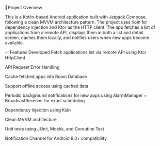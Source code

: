 📱Project Overview

This is a Kotlin-based Android application built with Jetpack Compose, following a clean MVVM architecture pattern. The project uses Koin for dependency injection and Ktor as the HTTP client. The app fetches a list of applications from a remote API, displays them in both a list and detail screen, caches them locally, and notifies users when new apps become available.

✅ Features Developed Fetch applications list via remote API using Ktor HttpClient

API Request Error Handling

Cache fetched apps into Room Database

Support offline access using cached data

Periodic background notifications for new apps using AlarmManager + BroadcastReceiver for exact scheduling

Dependency Injection using Koin

Clean MVVM architecture

Unit tests using JUnit, Mockk, and Coroutine Test

Notification Channel for Android 8.0+ compatibility